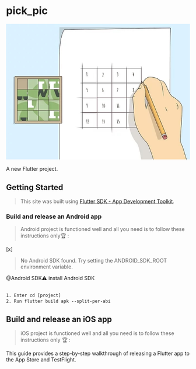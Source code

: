 # pick_pic

![logo](https://github.com/supernover/Pick_pic/blob/main/assets/images/lllll.jpg)

A new Flutter project.

## Getting Started


> This site was built using [Flutter SDK - App Development Toolkit](https://flutter.dev/?gclid=Cj0KCQiA95aRBhCsARIsAC2xvfzYFLcIVU5-o2V_8OwPG6lka8ZIG502zlYqtLEsoQq-C8SF7y7gDZEaAhf9EALw_wcB&gclsrc=aw.ds).

### Build and release an Android app

> Android project is functioned well and all you need is to follow these instructions only:trophy: :


[x]

> No Android SDK found. Try setting the ANDROID_SDK_ROOT environment variable.

@Android SDK:warning:  install  Android SDK 
```

1. Enter cd [project]
2. Run flutter build apk --split-per-abi
```

## Build and release an iOS app

> iOS  project is functioned well and all you need is to follow these instructions only :trophy: :
  
  
[](https://docs.flutter.dev/deployment/ios)


This guide provides a step-by-step walkthrough of releasing a Flutter app to the  App Store and TestFlight.


